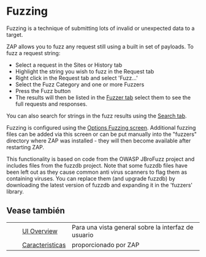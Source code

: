 # Fuzzing #

Fuzzing is a technique of submitting lots of invalid or unexpected data to a target.

ZAP allows you to fuzz any request still using a built in set of payloads.
To fuzz a request string:


 *  Select a request in the Sites or History tab
 *  Highlight the string you wish to fuzz in the Request tab
 *  Right click in the Request tab and select 'Fuzz...'
 *  Select the Fuzz Category and one or more Fuzzers
 *  Press the Fuzz button
 *  The results will then be listed in the [Fuzzer tab][] select them to see the full requests and responses.

You can also search for strings in the fuzz results using the [Search tab][].

Fuzzing is configured using the [Options Fuzzing screen][]. Additional fuzzing files can be added via this screen or can be put manually into the "fuzzers" directory where ZAP was installed - they will then become available after restarting ZAP.

This functionality is based on code from the OWASP JBroFuzz project and includes files from the fuzzdb project.
Note that some fuzzdb files have been left out as they cause common anti virus scanners to flag them as containing viruses.
You can replace them (and upgrade fuzzdb) by downloading the latest version of fuzzdb and expanding it in the 'fuzzers' library.

## Vease también ##

<table> 
 <tbody>
  <tr>
   <td>&nbsp;&nbsp;&nbsp;&nbsp;</td>
   <td> <a href="HelpUiOverview" rel="nofollow">UI Overview</a></td>
   <td>Para una vista general sobre la interfaz de usuario</td>
  </tr> 
  <tr>
   <td>&nbsp;&nbsp;&nbsp;&nbsp;</td>
   <td> <a href="HelpStartConceptsConcepts" rel="nofollow">Caracteristicas</a></td>
   <td>proporcionado por ZAP</td>
  </tr> 
 </tbody>
</table>


[Fuzzer tab]: HelpUiTabsFuzz
[Search tab]: HelpUiTabsSearch
[Options Fuzzing screen]: HelpUiDialogsOptionsFuzz
